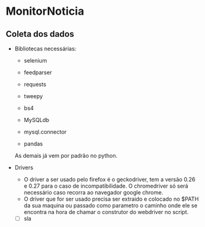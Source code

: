 # MonitorNoticia
## Coleta dos dados
* Bibliotecas necessárias:
  - selenium
  - feedparser
  - requests
  - tweepy
  - bs4
  
  - MySQLdb
  - mysql.connector
  - pandas
  
  As demais já vem por padrão no python.
  
  
* Drivers
   - O driver a ser usado pelo firefox é o geckodriver, tem a versão 0.26 e 0.27
   para o caso de incompatibilidade. O chromedriver só será necessário caso recorra 
   ao navegador google chrome. 
  - O driver que for ser usado precisa ser extraido e colocado no $PATH da sua maquina ou passado 
  como parametro o caminho onde ele se encontra na hora de chamar o construtor do webdriver no script.
  
  - [ ] sla
